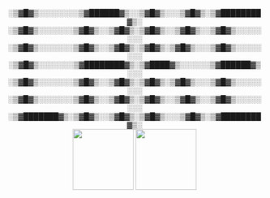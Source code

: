 
<div align="center">
░▒▓█▓▒░░░░░░░░▒▓██████▓▒░░▒▓█▓▒░░░▒▓█▓▒░▒▓████████▓▒░
░▒▓█▓▒░░░░░░░▒▓█▓▒░░▒▓█▓▒░▒▓█▓▒░░▒▓█▓▒░░▒▓█▓▒░░░░░░░░
░▒▓█▓▒░░░░░░░▒▓█▓▒░░▒▓█▓▒░▒▓█▓▒░▒▓█▓▒░░░▒▓█▓▒░░░░░░░░
░▒▓█▓▒░░░░░░░▒▓████████▓▒░▒▓████▓▒░░░░░░▒▓██████▓▒░░░
░▒▓█▓▒░░░░░░░▒▓█▓▒░░▒▓█▓▒░▒▓█▓▒░▒▓█▓▒░░░▒▓█▓▒░░░░░░░░
░▒▓█▓▒░░░░░░░▒▓█▓▒░░▒▓█▓▒░▒▓█▓▒░░▒▓█▓▒░░▒▓█▓▒░░░░░░░░
░▒▓███████▓▒░▒▓█▓▒░░▒▓█▓▒░▒▓█▓▒░░░▒▓█▓▒░▒▓████████▓▒░
</div>

<div align="center">
	<img src="https://training.linuxfoundation.org/wp-content/uploads/2019/03/kubernetes-ckad-color-300x294.png" style="height: 120px;"/>
	<img src="https://training.linuxfoundation.org/wp-content/uploads/2019/03/logo_cka_whitetext-300x293.png"style="height: 120px;" />
</div>


